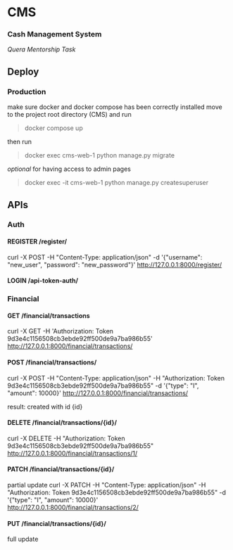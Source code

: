 # CMS
### Cash Management System

*Quera Mentorship Task*

## Deploy
### Production
make sure docker and docker compose has been correctly installed
move to the project root directory (CMS) and run 
> docker compose up

then run
> docker exec cms-web-1 python manage.py migrate

*optional*  for having access to admin pages
> docker exec -it cms-web-1 python manage.py createsuperuser

## APIs

### Auth

#### REGISTER /register/
curl -X POST -H "Content-Type: application/json" -d '{"username": "new_user", "password": "new_password"}' http://127.0.0.1:8000/register/

#### LOGIN /api-token-auth/


### Financial
#### GET /financial/transactions
curl -X GET  -H 'Authorization: Token 9d3e4c1156508cb3ebde92ff500de9a7ba986b55' http://127.0.0.1:8000/financial/transactions/

#### POST /financial/transactions/
curl -X POST -H "Content-Type: application/json" -H "Authorization: Token 9d3e4c1156508cb3ebde92ff500de9a7ba986b55" -d '{"type": "I", "amount": 10000}' http://127.0.0.1:8000/financial/transactions/

result: created with id {id}

#### DELETE /financial/transactions/{id}/
curl -X DELETE -H "Authorization: Token 9d3e4c1156508cb3ebde92ff500de9a7ba986b55"  http://127.0.0.1:8000/financial/transactions/1/

#### PATCH /financial/transactions/{id}/
partial update
curl -X PATCH -H "Content-Type: application/json" -H "Authorization: Token 9d3e4c1156508cb3ebde92ff500de9a7ba986b55" -d '{"type": "I", "amount": 10000}' http://127.0.0.1:8000/financial/transactions/2/

#### PUT /financial/transactions/{id}/
full update